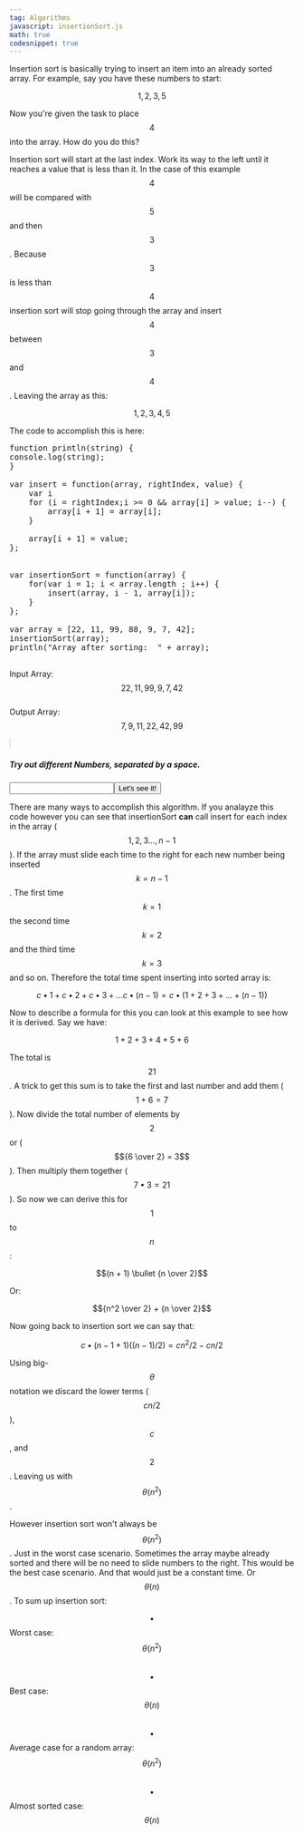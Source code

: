 ```yaml
---
tag: Algorithms
javascript: insertionSort.js
math: true
codesnippet: true
---
```


Insertion sort is basically trying to insert an item into an already sorted array.  For example, say you have these numbers to start:

$$ 1, 2, 3, 5 $$

Now you're given the task to place $$4$$ into the array.  How do you do this?

Insertion sort will start at the last index.  Work its way to the left until it reaches a value that is less than it.  In the case of this example $$4$$ will be compared 
with $$5$$ and then $$3$$.  Because $$3$$ is less than $$4$$ insertion sort will stop going through the array and insert $$4$$ between $$3$$ and $$4$$.  Leaving the array as this:

$$ 1, 2, 3, 4, 5 $$

The code to accomplish this is here:

<pre class="prettyprint">
function println(string) {
console.log(string);
}

var insert = function(array, rightIndex, value) {
	var i
    for (i = rightIndex;i >= 0 && array[i] > value; i--) {
    	array[i + 1] = array[i];
    }

    array[i + 1] = value;
};


var insertionSort = function(array) {
    for(var i = 1; i < array.length ; i++) {
        insert(array, i - 1, array[i]);
    }
};

var array = [22, 11, 99, 88, 9, 7, 42];
insertionSort(array);
println("Array after sorting:  " + array);

</pre>
Input Array: $$ 22, 11, 99, 9, 7, 42 $$ <br>
Output Array: $$ 7, 9, 11, 22, 42, 99 $$

<canvas id="myCanvas" width="500" height="50" style="border:1px solid #E4E4E4;"></canvas>
<h5>Try out different Numbers, separated by a space.</h5>
<input id="number"><button id="sortButton" onclick="sortNewNums()">Let's see it!</button>

There are many ways to accomplish this algorithm. If you analayze this code however you can see that insertionSort <b>can</b> call insert for each index in the array ($$1,2,3...,n-1$$). If the 
array must slide each time to the right for each new number being inserted $$k = n - 1$$.  The first time $$k = 1$$ the second time $$k = 2$$ and the third time $$k = 3$$ and so on. Therefore
the total time spent inserting into sorted array is:

$$c\bullet 1 + c\bullet 2 + c\bullet 3 + ... c\bullet(n - 1) = c\bullet(1 + 2 + 3 + ...+(n - 1))$$

Now to describe a formula for this you can look at this example to see how it is derived. Say we have:

$$1 + 2 + 3 + 4 + 5 + 6$$

The total is $$21$$.  A trick to get this sum is to take the first and last number and add them ($$1 + 6 = 7$$).  Now divide the total number of elements by $$2$$ or ($${6 \over 2} = 3$$). Then
multiply them together ($$7 \bullet 3 = 21$$). So now we can derive this for $$1$$ to $$n$$:

$$(n + 1) \bullet {n \over 2}$$

Or: 

$${n^2 \over 2} + {n \over 2}$$

Now going back to insertion sort we can say that:

$$c \bullet (n - 1 + 1)((n - 1) / 2) = cn^2/2 - cn/2$$

Using big-$$\theta$$ notation we discard the lower terms ($$cn/2$$), $$c$$, and $$2$$.  Leaving us with $$\theta(n^2)$$.

However insertion sort won't always be $$\theta(n^2)$$.  Just in the worst case scenario.  Sometimes the array maybe already sorted and there will be no need to slide numbers to the right.
This would be the best case scenario. And that would just be a constant time.  Or $$\theta(n)$$.  To sum up insertion sort:


$$\bullet$$Worst case: $$\theta(n^2)$$<br>
$$\bullet$$Best case: $$\theta(n)$$<br>
$$\bullet$$Average case for a random array: $$\theta(n^2)$$<br>
$$\bullet$$Almost sorted case: $$\theta(n)$$<br>
